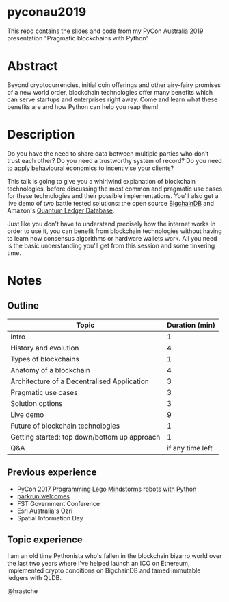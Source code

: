 # pyconau2019
This repo contains the slides and code from my PyCon Australia 2019 presentation "Pragmatic blockchains with Python"

# Abstract 

Beyond cryptocurrencies, initial coin offerings and other airy-fairy promises of a new world order, blockchain technologies offer many benefits which can serve startups and enterprises right away. Come and learn what these benefits are and how Python can help you reap them!

# Description

Do you have the need to share data between multiple parties who don't trust each other? Do you need a trustworthy system of record? Do you need to apply behavioural economics to incentivise your clients? 

This talk is going to give you a whirlwind explanation of blockchain technologies, before discussing the most common and pragmatic use cases for these technologies and their possible implementations. You'll also get a live demo of two battle tested solutions: the open source [BigchainDB](https://www.bigchaindb.com) and Amazon's [Quantum Ledger Database](https://aws.amazon.com/qldb).

Just like you don't have to understand precisely how the internet works in order to use it, you can benefit from blockchain technologies without having to learn how consensus algorithms or hardware wallets work. All you need is the basic understanding you'll get from this session and some tinkering time.

# Notes

## Outline

|Topic | Duration (min)|
|-----|-------|
|Intro |1|
|History and evolution |4|
|Types of blockchains| 1|
|Anatomy of a blockchain |4|
|Architecture of a Decentralised Application |3|
|Pragmatic use cases |3|
|Solution options |3 |
|Live demo |9|
|Future of blockchain technologies |1|
|Getting started: top down/bottom up approach |1|
|Q&A |if any time left|

## Previous experience

* PyCon 2017 [Programming Lego Mindstorms robots with Python](https://www.youtube.com/watch?v=kyfbYv6eZQQ)
* [parkrun welcomes](https://sshopov.github.io/notes/post/)
* FST Government Conference 
* Esri Australia's Ozri
* Spatial Information Day

## Topic experience

I am an old time Pythonista who's fallen in the blockchain bizarro world over the last two years where I've helped launch an ICO on Ethereum, implemented crypto conditions on BigchainDB and tamed immutable ledgers with QLDB. 

@hrastche
